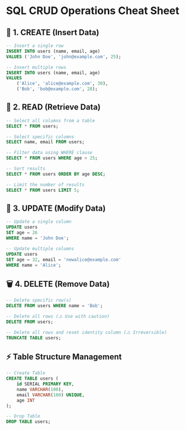 # SQL CRUD Operations Cheat Sheet

## 📝 1. CREATE (Insert Data)
```sql
-- Insert a single row
INSERT INTO users (name, email, age) 
VALUES ('John Doe', 'john@example.com', 25);

-- Insert multiple rows
INSERT INTO users (name, email, age) 
VALUES 
    ('Alice', 'alice@example.com', 30),
    ('Bob', 'bob@example.com', 28);
```

## 📖 2. READ (Retrieve Data)
```sql
-- Select all columns from a table
SELECT * FROM users;

-- Select specific columns
SELECT name, email FROM users;

-- Filter data using WHERE clause
SELECT * FROM users WHERE age > 25;

-- Sort results
SELECT * FROM users ORDER BY age DESC;

-- Limit the number of results
SELECT * FROM users LIMIT 5;
```

## 📝 3. UPDATE (Modify Data)
```sql
-- Update a single column
UPDATE users 
SET age = 26 
WHERE name = 'John Doe';

-- Update multiple columns
UPDATE users 
SET age = 32, email = 'newalice@example.com' 
WHERE name = 'Alice';
```

## 🗑️ 4. DELETE (Remove Data)
```sql
-- Delete specific row(s)
DELETE FROM users WHERE name = 'Bob';

-- Delete all rows (⚠️ Use with caution)
DELETE FROM users;

-- Delete all rows and reset identity column (⚠️ Irreversible)
TRUNCATE TABLE users;
```

## ⚡ Table Structure Management
```sql
-- Create Table
CREATE TABLE users (
    id SERIAL PRIMARY KEY,
    name VARCHAR(100),
    email VARCHAR(100) UNIQUE,
    age INT
);

-- Drop Table
DROP TABLE users;
```
